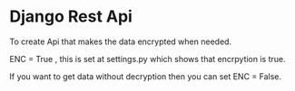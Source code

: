# Django Rest Api

To create Api that makes the data encrypted when needed.

ENC = True , this is set at settings.py which shows that encrpytion is true.

If you want to get data without decryption then you can set ENC = False.
